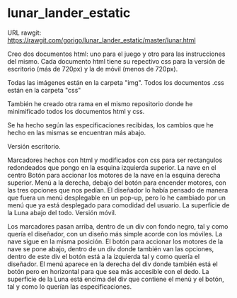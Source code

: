 # lunar_lander_estatic

URL rawgit: https://rawgit.com/gorigo/lunar_lander_estatic/master/lunar.html

Creo dos documentos html: uno para el juego y otro para las instrucciones del mismo. Cada documento html tiene su repectivo css para la versión de escritorio (más de 720px) y la de móvil (menos de 720px).

Todas las imágenes están en la carpeta "img". Todos los documentos .css están en la carpeta "css"

También he creado otra rama en el mismo repositorio donde he minimificado todos los documentos html y css.

Se ha hecho según las especificaciones recibidas, los cambios que he hecho en las mismas se encuentran más abajo.

Versión escritorio.

Marcadores hechos con html y modificados con css para ser rectangulos redondeados que pongo en la esquina izquierda superior.
La nave en el centro
Botón para accionar los motores de la nave en la esquina derecha superior.
Menú a la derecha, debajo del botón para encender motores, con las tres opciones que nos pedían. El diseñador lo había pensado de manera que fuera un menú desplegable en un pop-up, pero lo he cambiado por un menú que ya está desplegado para comodidad del usuario.
La superficie de la Luna abajo del todo.
Versión móvil.

Los marcadores pasan arriba, dentro de un div con fondo negro, tal y como quería el diseñador, con un diseño más simple acorde con los móviles.
La nave sigue en la misma posición.
El botón para accionar los motores de la nave se pone abajo, dentro de un div donde también van las opciones, dentro de este div el botón está a la izquierda tal y como quería el diseñador.
El menú aparece en la derecha del div donde también está el botón pero en horizontal para que sea más accesible con el dedo.
La superficie de la Luna está encima del div que contiene el menú y el botón, tal y como lo querían las especificaciones.
